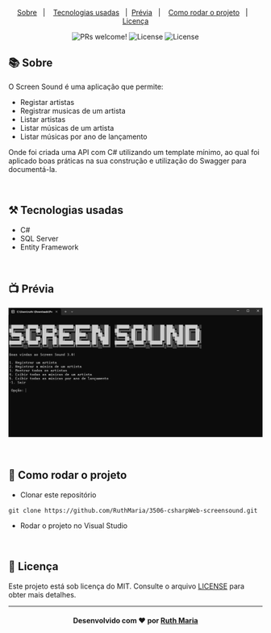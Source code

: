 <p align="center">
  <a href="#about">Sobre</a>&nbsp;&nbsp;&nbsp;|&nbsp;&nbsp;&nbsp;  
  <a href="#technologies">Tecnologias usadas</a>&nbsp;&nbsp;&nbsp;|&nbsp;
    <a href="#preview">Prévia</a>&nbsp;&nbsp;&nbsp;|&nbsp;&nbsp;&nbsp;
<a href="#rodar">Como rodar o projeto</a>&nbsp;&nbsp;&nbsp;|&nbsp;&nbsp;&nbsp;
<a href="#license">Licença</a>

</p>

<p align="center">
  <img src="https://img.shields.io/static/v1?label=PRs&message=welcome&color=04d361&labelColor=000000" alt="PRs welcome!" />

  <img alt="License" src="https://img.shields.io/badge/Made%20by-Ruth%20Maria-%2304D361">

  <img alt="License" src="https://img.shields.io/static/v1?label=license&message=MIT&color=04d361&labelColor=000000">
</p>

<a id="about"></a>

## :books: Sobre

O Screen Sound é uma aplicação que permite:

- Registar artistas
- Registrar musicas de um artista
- Listar artistas
- Listar músicas de um artista
- Listar músicas por ano de lançamento

Onde foi criada uma API com C# utilizando um template mínimo, ao qual foi aplicado boas práticas na sua construção e utilização do Swagger para documentá-la.

<a id="technologies"></a><br>

## ⚒️ Tecnologias usadas

- C#
- SQL Server
- Entity Framework

<a id="preview"></a><br>

## :tv: Prévia

<img src="./tela.png">

<a id="rodar"></a><br>

## 🚀 Como rodar o projeto

- Clonar este repositório

```
git clone https://github.com/RuthMaria/3506-csharpWeb-screensound.git
```

- Rodar o projeto no Visual Studio

<a id="license"></a><br>

## :memo: Licença

Este projeto está sob licença do MIT. Consulte o arquivo [LICENSE](LICENSE.md) para obter mais detalhes.

---

<h4 align="center">
    Desenvolvido com ❤️ por <a href="https://www.linkedin.com/in/ruth-maria-9b256071/" target="_blank">Ruth Maria</a>
</h4>
